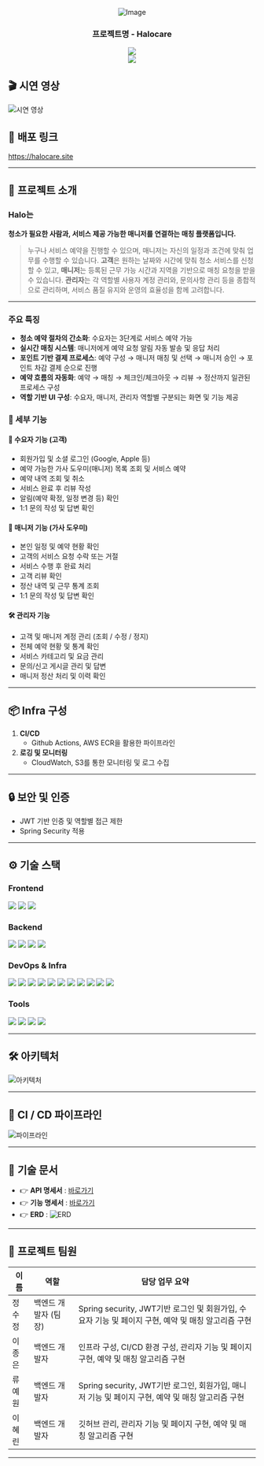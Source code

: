 <div align="center">

<!-- logo -->
![Image](https://github.com/user-attachments/assets/프로젝트로고)

### 프로젝트명 - Halocare

[<img src="https://img.shields.io/badge/release-v1.0.0-yellow?style=flat&logo=google-chrome&logoColor=white" />]()  
[<img src="https://img.shields.io/badge/프로젝트 기간-2025.05.26~2025.07.18-green?style=flat&logo=&logoColor=white" />]()

</div>

## 🎬 시연 영상
![시연 영상](https://github.com/user-attachments/assets/시연영상.gif)

## 🔗 배포 링크
https://halocare.site

---

## 📝 프로젝트 소개
### **Halo는**

**청소가 필요한 사람과, 서비스 제공 가능한 매니저를 연결하는 매칭 플랫폼입니다.**

> 누구나 서비스 예약을 진행할 수 있으며, 매니저는 자신의 일정과 조건에 맞춰 업무를 수행할 수 있습니다.
**고객**은 원하는 날짜와 시간에 맞춰 청소 서비스를 신청할 수 있고,
**매니저**는 등록된 근무 가능 시간과 지역을 기반으로 매칭 요청을 받을 수 있습니다.
**관리자**는 각 역할별 사용자 계정 관리와, 문의사항 관리 등을 종합적으로 관리하며, 서비스 품질 유지와 운영의 효율성을 함께 고려합니다.
>

---

### **주요 특징**
- **청소 예약 절차의 간소화**: 수요자는 3단계로 서비스 예약 가능
- **실시간 매칭 시스템**: 매니저에게 예약 요청 알림 자동 발송 및 응답 처리
- **포인트 기반 결제 프로세스**: 예약 구성 → 매니저 매칭 및 선택 → 매니저 승인 → 포인트 차감 결제 순으로 진행
- **예약 흐름의 자동화**: 예약 → 매칭 → 체크인/체크아웃 → 리뷰 → 정산까지 일관된 프로세스 구성
- **역할 기반 UI 구성**: 수요자, 매니저, 관리자 역할별 구분되는 화면 및 기능 제공

### 📍 세부 기능
#### 👤 수요자 기능 (고객)
- 회원가입 및 소셜 로그인 (Google, Apple 등)
- 예약 가능한 가사 도우미(매니저) 목록 조회 및 서비스 예약
- 예약 내역 조회 및 취소
- 서비스 완료 후 리뷰 작성
- 알림(예약 확정, 일정 변경 등) 확인
- 1:1 문의 작성 및 답변 확인

#### 🧹 매니저 기능 (가사 도우미)
- 본인 일정 및 예약 현황 확인
- 고객의 서비스 요청 수락 또는 거절
- 서비스 수행 후 완료 처리
- 고객 리뷰 확인
- 정산 내역 및 근무 통계 조회
- 1:1 문의 작성 및 답변 확인

#### 🛠️ 관리자 기능
- 고객 및 매니저 계정 관리 (조회 / 수정 / 정지)
- 전체 예약 현황 및 통계 확인
- 서비스 카테고리 및 요금 관리
- 문의/신고 게시글 관리 및 답변
- 매니저 정산 처리 및 이력 확인

---

## 📦 Infra 구성

1. **CI/CD**
    - Github Actions, AWS ECR을 활용한 파이프라인
2. **로깅 및 모니터링**
    - CloudWatch, S3를 통한 모니터링 및 로그 수집

---

## 🔒 보안 및 인증
- JWT 기반 인증 및 역할별 접근 제한
- Spring Security 적용

---

## ⚙ 기술 스택

### Frontend
<div>
<img src="https://img.shields.io/badge/react-61DAFB?style=for-the-badge&logo=react&logoColor=black">
<img src="https://img.shields.io/badge/vercel-000000?style=for-the-badge&logo=vercel&logoColor=white">
<img src="https://img.shields.io/badge/TypeScript-3178C6?style=for-the-badge&logo=typescript&logoColor=white">
</div>

### Backend
<div>
<img src="https://img.shields.io/badge/Spring Boot-6DB33F?style=for-the-badge&logo=springboot&logoColor=black">
<img src="https://img.shields.io/badge/Spring Boot_Security-6DB33F?style=for-the-badge&logo=springsecurity&logoColor=black">
<img src="https://img.shields.io/badge/MySql-4479A1?style=for-the-badge&logo=mysql&logoColor=black">
<img src="https://img.shields.io/badge/JSON_Web_Tokens-000000?style=for-the-badge&logo=jsonwebtokens&logoColor=white">

</div>

### DevOps & Infra
<div>
<img src="https://img.shields.io/badge/AWS EC2-FF9900?style=for-the-badge&logo=amazon-ec2&logoColor=black">
<img src="https://img.shields.io/badge/AWS RDS-445CDF?style=for-the-badge&logo=amazon-ec2&logoColor=black">
<img src="https://img.shields.io/badge/AWS S3-4C922B?style=for-the-badge&logo=amazon-ec2&logoColor=black">
<img src="https://img.shields.io/badge/AWS ECR-FF9900?style=for-the-badge&logo=amazon-ec2&logoColor=black">
<img src="https://img.shields.io/badge/AWS Lambda-FF9900?style=for-the-badge&logo=amazon-ec2&logoColor=black">
<img src="https://img.shields.io/badge/AWS CloudWatch-EF4044?style=for-the-badge&logo=amazon-ec2&logoColor=black">
<img src="https://img.shields.io/badge/AWS SNS-EF4044?style=for-the-badge&logo=amazon-ec2&logoColor=black">
<img src="https://img.shields.io/badge/githubactions-2088FF?style=for-the-badge&logo=githubactions&logoColor=black">
<img src="https://img.shields.io/badge/Docker-2496ED?style=for-the-badge&logo=docker&logoColor=white">
<img src="https://img.shields.io/badge/NGINX-009639?style=for-the-badge&logo=nginx&logoColor=white">
<img src="https://img.shields.io/badge/Cloudflare-F38020?style=for-the-badge&logo=cloudflare&logoColor=white">
</div>

### Tools
<div>
<img src="https://img.shields.io/badge/GitHub-181717?style=for-the-badge&logo=github&logoColor=white">
<img src="https://img.shields.io/badge/Github_Copilot-000000?style=for-the-badge&logo=githubcopilot&logoColor=white">
<img src="https://img.shields.io/badge/Claude-D97757?style=for-the-badge&logo=claude&logoColor=white">
<img src="https://img.shields.io/badge/Swagger-85EA2D?style=for-the-badge&logo=claude&logoColor=white">

</div>

---

## 🛠️ 아키텍처

![아키텍처](https://github.com/user-attachments/assets/09e4ab04-60a7-4057-9168-0a28092bfc07)

---

## 🚀 CI / CD 파이프라인

![파이프라인](https://github.com/user-attachments/assets/cicd-pipeline.png)

---

## 📄 기술 문서

- 👉 **API 명세서** : [바로가기](https://api.halocare.site/swagger-ui)
- 👉 **기능 명세서** : [바로가기](https://www.notion.so/1fca3f519ab88001af8ed29685217236?source=copy_link)
- 👉 **ERD** :
  ![ERD](https://github.com/user-attachments/assets/40372f13-838d-4f3d-a2de-a59fa231d5cb)

---

## 👥 프로젝트 팀원

| 이름  | 역할           | 담당 업무 요약                                                            |
|-----|--------------|---------------------------------------------------------------------|
| 정수정 | 백엔드 개발자 (팀장) | Spring security, JWT기반 로그인 및 회원가입, 수요자 기능 및 페이지 구현, 예약 및 매칭 알고리즘 구현 |
| 이종은 | 백엔드 개발자      | 인프라 구성, CI/CD 환경 구성, 관리자 기능 및 페이지 구현, 예약 및 매칭 알고리즘 구현               |
| 류예원 | 백엔드 개발자      | Spring security, JWT기반 로그인, 회원가입, 매니저 기능 및 페이지 구현, 예약 및 매칭 알고리즘 구현  |
| 이혜린 | 백엔드 개발자      | 깃허브 관리, 관리자 기능 및 페이지 구현, 예약 및 매칭 알고리즘 구현                            |

---
